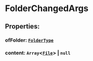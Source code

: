 # **FolderChangedArgs**

## **Properties**:

### ofFolder: [`FolderType`](./FolderType)

### content: `Array`<[`File`](./File)> | `null`
